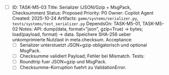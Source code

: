 - [ ] ID: TASK-M5-03
  Title: Serializer (JSON/Gzip + MsgPack, Checksummen)
  Status: Proposed
  Priority: P0
  Owner: Copilot Agent
  Created: 2025-10-24
  Artifacts: `game/systems/serializer.py`, `tests/systems/test_serializer.py`
  DependsOn: TASK-M5-01, TASK-M5-02
  Notes:
  API: dump(data, format="json", gzip=True) -> bytes; load(payload, format) -> data. Speichere SHA-256 ueber unkomprimierte Nutzlast in meta.checksum.
  Acceptance:
  - [ ] Serializer unterstuetzt JSON+gzip obligatorisch und optional MsgPack.
  - [ ] Checksumme validiert Payload; Fehler bei Mismatch.
  Tests:
  - [ ] Roundtrip fuer JSON+gzip und MsgPack.
  - [ ] Checksumme-Korruption fuehrt zu ValidationError.
